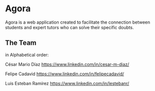 # Agora

Agora is a web application created to facilitate the connection between students and expert tutors who can solve their specific doubts.

## The Team

in Alphabetical order:

César Mario Díaz
https://www.linkedin.com/in/cesar-m-diaz/

Felipe Cadavid
https://www.linkedin.com/in/felipecadavid/

Luis Esteban Ramírez
https://www.linkedin.com/in/lestebanr/
